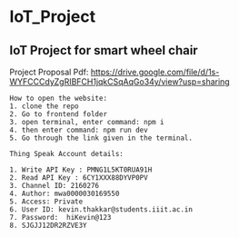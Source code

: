 # IoT_Project

## IoT Project for smart wheel chair

Project Proposal Pdf: https://drive.google.com/file/d/1s-WYFCCCdyZgRIBFCH1jqkCSqAqGo34y/view?usp=sharing


``` 
How to open the website:
1. clone the repo
2. Go to frontend folder
3. open terminal, enter command: npm i 
4. then enter command: npm run dev 
5. Go through the link given in the terminal. 
```

 ```
 Thing Speak Account details: 
 
 1. Write API Key : PMNG1L5KT0RUA91H
 2. Read API Key : 6CY1XXX88DYVP0PV
 3. Channel ID: 2160276
 4. Author: mwa0000030169550
 5. Access: Private
 6. User ID: kevin.thakkar@students.iiit.ac.in
 7. Password:  hiKevin@123
 8. SJGJJ12DR2RZVE3Y
 
 
 ```






